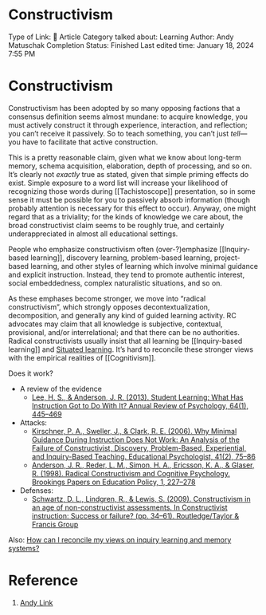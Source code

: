 # Constructivism

Type of Link: 📝 Article
Category talked about: Learning
Author: Andy Matuschak
Completion Status: Finished
Last edited time: January 18, 2024 7:55 PM

# **Constructivism**
Constructivism has been adopted by so many opposing factions that a consensus definition seems almost mundane: to acquire knowledge, you must actively construct it through experience, interaction, and reflection; you can’t receive it passively. So to teach something, you can’t just _tell_—you have to facilitate that active construction.

This is a pretty reasonable claim, given what we know about long-term memory, schema acquisition, elaboration, depth of processing, and so on. It’s clearly not _exactly_ true as stated, given that simple priming effects do exist. Simple exposure to a word list will increase your likelihood of recognizing those words during [[Tachistoscope]] presentation, so in some sense it must be possible for you to passively absorb information (though probably attention is necessary for this effect to occur). Anyway, one might regard that as a triviality; for the kinds of knowledge we care about, the broad constructivist claim seems to be roughly true, and certainly underappreciated in almost all educational settings.

People who emphasize constructivism often (over-?)emphasize [[Inquiry-based learning]], discovery learning, problem-based learning, project-based learning, and other styles of learning which involve minimal guidance and explicit instruction. Instead, they tend to promote authentic interest, social embeddedness, complex naturalistic situations, and so on.

As these emphases become stronger, we move into “radical constructivism”, which strongly opposes decontextualization, decomposition, and generally any kind of guided learning activity. RC advocates may claim that all knowledge is subjective, contextual, provisional, and/or interrelational; and that there can be no authorities. Radical constructivists usually insist that all learning be [[Inquiry-based learning]] and [Situated learning](https://notes.andymatuschak.org/zL7XdosCZ9qeCSSCrhcYfwY). It’s hard to reconcile these stronger views with the empirical realities of [[Cognitivism]].

Does it work?

- A review of the evidence
    - [Lee, H. S., & Anderson, J. R. (2013). Student Learning: What Has Instruction Got to Do With It? Annual Review of Psychology, 64(1), 445–469](https://notes.andymatuschak.org/zBtMjFiQKuh6VEuLw1V5UK2)
- Attacks:
    - [Kirschner, P. A., Sweller, J., & Clark, R. E. (2006). Why Minimal Guidance During Instruction Does Not Work: An Analysis of the Failure of Constructivist, Discovery, Problem-Based, Experiential, and Inquiry-Based Teaching. Educational Psychologist, 41(2), 75–86](https://notes.andymatuschak.org/zUiDqjKiS3udc3wcvcFbcpc)
    - [Anderson, J. R., Reder, L. M., Simon, H. A., Ericsson, K. A., & Glaser, R. (1998). Radical Constructivism and Cognitive Psychology. Brookings Papers on Education Policy, 1, 227–278](https://notes.andymatuschak.org/zGUDT5KyGRkfacvBktdXj26)
- Defenses:
    - [Schwartz, D. L., Lindgren, R., & Lewis, S. (2009). Constructivism in an age of non-constructivist assessments. In Constructivist instruction: Success or failure? (pp. 34–61). Routledge\/Taylor & Francis Group](https://notes.andymatuschak.org/Schwartz%2C_D._L.%2C_Lindgren%2C_R.%2C_%26_Lewis%2C_S._\(2009\)._Constructivism_in_an_age_of_non-constructivist_assessments._In_Constructivist_instruction%3A_Success_or_failure%3F_\(pp._34%E2%80%9361\)._Routledge%5C%2FTaylor_%26_Francis_Group)

Also: [How can I reconcile my views on inquiry learning and memory systems?](https://notes.andymatuschak.org/zGUvgDWfRvt1VDJyZavtty2)

# Reference
1. [Andy Link](https://notes.andymatuschak.org/About_these_notes?stackedNotes=z5E5QawiXCMbtNtupvxeoEX&stackedNotes=zKGjQtsTKgscAoq271ZzKqw&stackedNotes=zTn3g4wTm1hbkNFUvLLjpev&stackedNotes=zR6RRbCfY5rFkiimFnaJZKB&stackedNotes=z4EXkuLjdBrBZe7PVAGXc5a&stackedNotes=zNUaiGAXp21eorsER1Jm9yU&stackedNotes=zDh1yhNFQNxDEre12B4zd8k&stackedNotes=zLhoRUyjKU665EY16u4XXJy&stackedNotes=z2hQEhqWkdRLL9JUwfawZZx&stackedNotes=z8ccRLda8BqJafNxjQBpzis&stackedNotes=zES5WRczfGgXptmM9tSCwvy&stackedNotes=zMybAxZcdkJHKSATuSZbEhz&stackedNotes=zUR6RM21Sa88cFDfC47svVv&stackedNotes=z26C6ing3sqiZMHRVFuT6xn&stackedNotes=zTpJdbe6ub7uhBFLuHkFsrT&stackedNotes=zWoEKdbmtbSgAp1tZjU4usY&stackedNotes=zD8D8PPRBDEFk3JeM2vaWrn&stackedNotes=zXxUPAFZBthh97wAKBEj7Tq&stackedNotes=zAhASsrt9VhRDzh25hsLsyD&stackedNotes=z3zo16mx2Dp3PB4J1ty1DGy&stackedNotes=z7JRyqSwVbW2a8U44w2RkR6&stackedNotes=zS33ebqMsefTfnh8cwgHYFR&stackedNotes=zQKe7JZs1CYqHBnLyDhMQYQ&stackedNotes=z7d63BYfJrd81VFE25jkcDd&stackedNotes=zVdb1Ku6fzVAFP5A6BhBbWR&stackedNotes=zLCdZ9xcHzjks8vgoGkycSr&stackedNotes=zWceTLNTjH3DQ7iVpy38ocq)